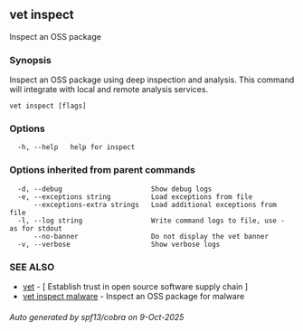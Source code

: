 ## vet inspect

Inspect an OSS package

### Synopsis

Inspect an OSS package using deep inspection and analysis.
This command will integrate with local and remote analysis services.

```
vet inspect [flags]
```

### Options

```
  -h, --help   help for inspect
```

### Options inherited from parent commands

```
  -d, --debug                      Show debug logs
  -e, --exceptions string          Load exceptions from file
      --exceptions-extra strings   Load additional exceptions from file
  -l, --log string                 Write command logs to file, use - as for stdout
      --no-banner                  Do not display the vet banner
  -v, --verbose                    Show verbose logs
```

### SEE ALSO

* [vet](vet.md)	 - [ Establish trust in open source software supply chain ]
* [vet inspect malware](vet_inspect_malware.md)	 - Inspect an OSS package for malware

###### Auto generated by spf13/cobra on 9-Oct-2025
